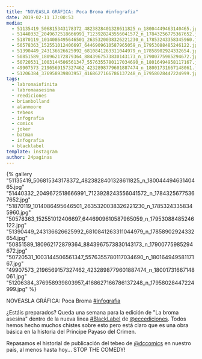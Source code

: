 ```yaml
---
title: "NOVEASLA GRÁFICA: Poca Broma #infografia"
date: 2019-02-11 17:00:53
media: 
  - 51135419_506815343178372_4823828401328611825_n_18004449463140465.jpg
  - 51440332_2049672518666991_7123928243556041572_n_17843256775367652.jpg
  - 51870119_1014086495646501_2635320038326221230_n_17853243358345960.jpg
  - 50578363_152551012406697_6446909610587965059_n_17953088485246122.jpg
  - 51390449_243136626625992_6810841263311044979_n_17858902924332654.jpg
  - 50851589_180962172879364_8843967573830143173_n_17900775985294672.jpg
  - 50720531_1003144506561347_5576355780117034690_n_18016494958117167.jpg
  - 49907573_2196569157327462_4232898779601887474_n_18001731667148061.jpg
  - 51206384_376958939803957_4168627166786137248_n_17958028447224999.jpg
tags: 
  - labromainfinita
  - labromaasesina
  - reediciones
  - brianbolland
  - alanmoore
  - tebeos
  - infografia
  - comics
  - joker
  - batman
  - infografia
  - blacklabel
template: instagram
author: 24paginas
---
```


{% gallery "51135419_506815343178372_4823828401328611825_n_18004449463140465.jpg" "51440332_2049672518666991_7123928243556041572_n_17843256775367652.jpg" "51870119_1014086495646501_2635320038326221230_n_17853243358345960.jpg" "50578363_152551012406697_6446909610587965059_n_17953088485246122.jpg" "51390449_243136626625992_6810841263311044979_n_17858902924332654.jpg" "50851589_180962172879364_8843967573830143173_n_17900775985294672.jpg" "50720531_1003144506561347_5576355780117034690_n_18016494958117167.jpg" "49907573_2196569157327462_4232898779601887474_n_18001731667148061.jpg" "51206384_376958939803957_4168627166786137248_n_17958028447224999.jpg" %}

NOVEASLA GRÁFICA: Poca Broma [#infografia](/tags/infografia)

¿Estáis preparados? Queda una semana para la edición de "La broma asesina" dentro de la nueva linea [#BlackLabel](/tags/blacklabel) de [@eccediciones](https://instagram.com/eccediciones). Todos hemos hecho muchos chistes sobre esto pero está claro que es una obra básica en la historia del Principe Payaso del Crimen.

Repasamos el historial de publicación del tebeo de [@dccomics](https://instagram.com/dccomics) en nuestro país, al menos hasta hoy... STOP THE COMEDY!
